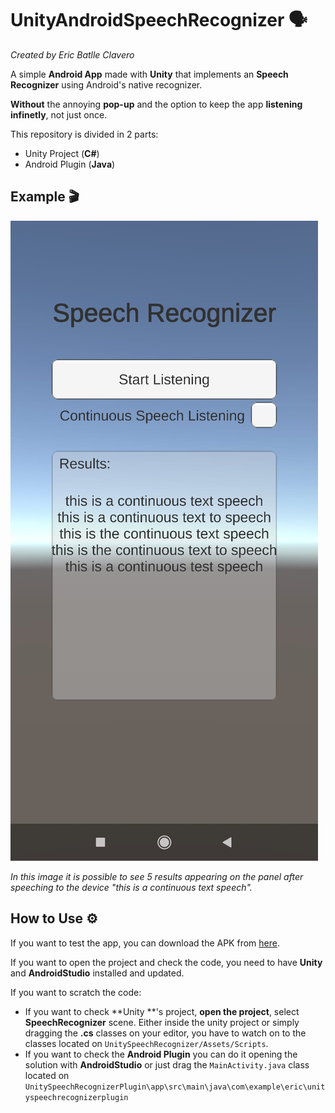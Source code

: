 # UnityAndroidSpeechRecognizer 🗣️
*Created by Eric Batlle Clavero*

 A simple **Android App** made with **Unity** that implements an **Speech Recognizer** using Android's native recognizer. 

**Without** the annoying **pop-up** and the option to keep the app **listening infinetly**, not just once.

This repository is divided in 2 parts:

- Unity Project (**C#**)
- Android Plugin (**Java**)

## Example 🎬

<p>
  <img src="SpeechRecognizerImage.jpeg" alt="simple video gif"/>
</p>

*In this image it is possible to see 5 results appearing on the panel after speeching to the device "this is a continuous text speech".*


## How to Use ⚙️

If you want to test the app, you can download the APK from [here](https://github.com/EricBatlle/UnityAndroidSpeechRecognizer/releases/download/v1.0/SpeechRecognizer.apk).

If you want to open the project and check the code, you need to have **Unity** and **AndroidStudio** installed and updated.

If you want to scratch the code:

- If you want to check **Unity
**'s project, **open the project**, select **SpeechRecognizer** scene.
Either inside the unity project or simply dragging the **.cs** classes on your editor, you have to watch on to the classes located on ``UnitySpeechRecognizer/Assets/Scripts``. 
- If you want to check the **Android Plugin** you can do it opening the solution with **AndroidStudio** or just drag the ``MainActivity.java`` class located on ``UnitySpeechRecognizerPlugin\app\src\main\java\com\example\eric\unityspeechrecognizerplugin``